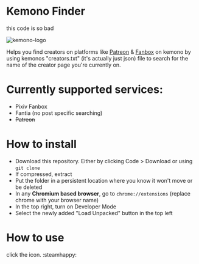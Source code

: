 # Kemono Finder

this code is so bad

![kemono-logo](https://github.com/user-attachments/assets/e650e723-ed5b-4593-980c-d29f08548169)

Helps you find creators on platforms like [Patreon](https://patreon.com/) & [Fanbox](https://fanbox.cc/) on kemono by using kemonos "creators.txt" (it's actually just json) file to search for the name of the creator page you're currently on.

# Currently supported services:

- Pixiv Fanbox
- Fantia (no post specific searching)
- ~~Patreon~~

# How to install

- Download this repository. Either by clicking Code > Download or using `git clone`
- If compressed, extract
- Put the folder in a persistent location where you know it won't move or be deleted
- In any **Chromium based browser**, go to `chrome://extensions` (replace chrome with your browser name)
- In the top right, turn on Developer Mode
- Select the newly added "Load Unpacked" button in the top left

# How to use

click the icon. :steamhappy:
